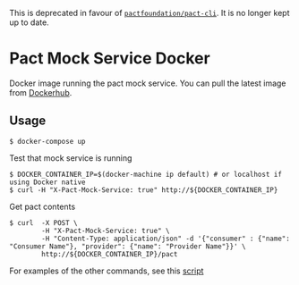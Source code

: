 This is deprecated in favour of [`pactfoundation/pact-cli`](https://hub.docker.com/r/pactfoundation/pact-cli). It is no longer kept up to date.

# Pact Mock Service Docker

Docker image running the pact mock service. You can pull the latest image from [Dockerhub][dockerhub].

## Usage

    $ docker-compose up

Test that mock service is running

    $ DOCKER_CONTAINER_IP=$(docker-machine ip default) # or localhost if using Docker native
    $ curl -H "X-Pact-Mock-Service: true" http://${DOCKER_CONTAINER_IP}

Get pact contents

    $ curl  -X POST \
            -H "X-Pact-Mock-Service: true" \
            -H "Content-Type: application/json" -d '{"consumer" : {"name": "Consumer Name"}, "provider": {"name": "Provider Name"}}' \
            http://${DOCKER_CONTAINER_IP}/pact

For examples of the other commands, see this [script](https://github.com/pact-foundation/pact-mock_service/blob/master/script/example.sh)

[dockerhub]: https://hub.docker.com/r/pactfoundation/pact-mock-service
